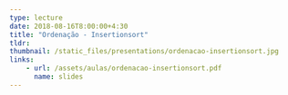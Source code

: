 ```yaml
---
type: lecture
date: 2018-08-16T8:00:00+4:30
title: "Ordenação - Insertionsort"
tldr: 
thumbnail: /static_files/presentations/ordenacao-insertionsort.jpg
links: 
    - url: /assets/aulas/ordenacao-insertionsort.pdf
      name: slides
---
```

